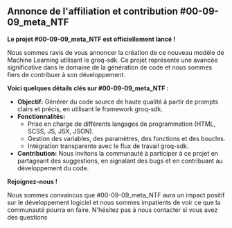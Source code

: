 ## Annonce de l'affiliation et contribution #00-09-09_meta_NTF

**Le projet #00-09-09_meta_NTF est officiellement lancé !** 

Nous sommes ravis de vous annoncer la création de ce nouveau modèle de Machine Learning utilisant le groq-sdk. Ce projet représente une avancée significative dans le domaine de la génération de code et nous sommes fiers de contribuer à son développement.

**Voici quelques détails clés sur #00-09-09_meta_NTF :**

* **Objectif:**  Générer du code source de haute qualité à partir de prompts clairs et précis, en utilisant le framework groq-sdk.
* **Fonctionnalités:**
    * Prise en charge de différents langages de programmation (HTML, SCSS, JS, JSX, JSON).
    * Gestion des variables, des paramètres, des fonctions et des boucles.
    * Intégration transparente avec le flux de travail groq-sdk.
* **Contribution:** Nous invitons la communauté à participer à ce projet en partageant des suggestions, en signalant des bugs et en contribuant au développement du code.

**Rejoignez-nous !**

Nous sommes convaincus que #00-09-09_meta_NTF aura un impact positif sur le développement logiciel et nous sommes impatients de voir ce que la communauté pourra en faire. N'hésitez pas à nous contacter si vous avez des questions